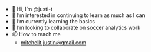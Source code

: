 - 👋 Hi, I’m @justi-t
- 👀 I’m interested in continuing to learn as much as I can
- 🌱 I’m currently learning the basics
- 💞️ I’m looking to collaborate on soccer analytics work
- 📫 How to reach me 
     - mitchellt.justin@gmail.com

<!---
justi-t/justi-t is a ✨ special ✨ repository because its `README.md` (this file) appears on your GitHub profile.
You can click the Preview link to take a look at your changes.
--->
